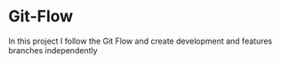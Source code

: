 # Git-Flow
In this project I follow the Git Flow and create development and features branches independently
